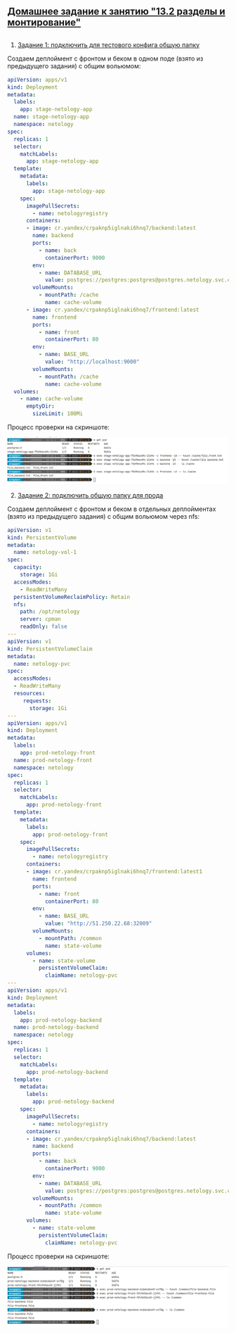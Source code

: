 ## [Домашнее задание к занятию "13.2 разделы и монтирование"](https://github.com/netology-code/devkub-homeworks/blob/main/13-kubernetes-config-02-mounts.md)
## 

1. [Задание 1: подключить для тестового конфига общую папку](https://github.com/netology-code/devkub-homeworks/blob/main/13-kubernetes-config-02-mounts.md#%D0%B7%D0%B0%D0%B4%D0%B0%D0%BD%D0%B8%D0%B5-1-%D0%BF%D0%BE%D0%B4%D0%BA%D0%BB%D1%8E%D1%87%D0%B8%D1%82%D1%8C-%D0%B4%D0%BB%D1%8F-%D1%82%D0%B5%D1%81%D1%82%D0%BE%D0%B2%D0%BE%D0%B3%D0%BE-%D0%BA%D0%BE%D0%BD%D1%84%D0%B8%D0%B3%D0%B0-%D0%BE%D0%B1%D1%89%D1%83%D1%8E-%D0%BF%D0%B0%D0%BF%D0%BA%D1%83)

Создаем деплоймент с фронтом и беком в одном поде (взято из предыдущего задания) с общим вольюмом:
```yaml
apiVersion: apps/v1
kind: Deployment
metadata:
  labels:
    app: stage-netology-app
  name: stage-netology-app
  namespace: netology
spec:
  replicas: 1
  selector:
    matchLabels:
      app: stage-netology-app
  template:
    metadata:
      labels:
        app: stage-netology-app
    spec:
      imagePullSecrets:
        - name: netologyregistry
      containers:
      - image: cr.yandex/crpaknp5iglnaki6hnq7/backend:latest
        name: backend
        ports:
          - name: back
            containerPort: 9000
        env:
          - name: DATABASE_URL
            value: postgres://postgres:postgres@postgres.netology.svc.cluster.local:5432/news
        volumeMounts:
          - mountPath: /cache
            name: cache-volume
      - image: cr.yandex/crpaknp5iglnaki6hnq7/frontend:latest
        name: frontend
        ports:
          - name: front
            containerPort: 80
        env:
          - name: BASE_URL
            value: "http://localhost:9000"
        volumeMounts:
          - mountPath: /cache
            name: cache-volume
  volumes:
    - name: cache-volume
      emptyDir:
        sizeLimit: 100Mi
```

Процесс проверки на скриншоте:   

![img.png](img.png)


2. [Задание 2: подключить общую папку для прода](https://github.com/netology-code/devkub-homeworks/blob/main/13-kubernetes-config-02-mounts.md#%D0%B7%D0%B0%D0%B4%D0%B0%D0%BD%D0%B8%D0%B5-2-%D0%BF%D0%BE%D0%B4%D0%BA%D0%BB%D1%8E%D1%87%D0%B8%D1%82%D1%8C-%D0%BE%D0%B1%D1%89%D1%83%D1%8E-%D0%BF%D0%B0%D0%BF%D0%BA%D1%83-%D0%B4%D0%BB%D1%8F-%D0%BF%D1%80%D0%BE%D0%B4%D0%B0)

Создаем деплоймент с фронтом и беком в отдельных деплойментах (взято из предыдущего задания) с общим вольюмом через nfs:
```yaml
apiVersion: v1
kind: PersistentVolume
metadata:
  name: netology-vol-1
spec:
  capacity:
    storage: 1Gi
  accessModes:
    - ReadWriteMany
  persistentVolumeReclaimPolicy: Retain
  nfs:
    path: /opt/netology
    server: cpman
    readOnly: false
---
apiVersion: v1
kind: PersistentVolumeClaim
metadata:
  name: netology-pvc
spec:
  accessModes:
  - ReadWriteMany
  resources:
     requests:
       storage: 1Gi
---
apiVersion: apps/v1
kind: Deployment
metadata:
  labels:
    app: prod-netology-front
  name: prod-netology-front
  namespace: netology
spec:
  replicas: 1
  selector:
    matchLabels:
      app: prod-netology-front
  template:
    metadata:
      labels:
        app: prod-netology-front
    spec:
      imagePullSecrets:
        - name: netologyregistry
      containers:
      - image: cr.yandex/crpaknp5iglnaki6hnq7/frontend:latest1
        name: frontend
        ports:
          - name: front
            containerPort: 80
        env:
          - name: BASE_URL
            value: "http://51.250.22.68:32009"
        volumeMounts:
          - mountPath: /common
            name: state-volume
      volumes:
        - name: state-volume
          persistentVolumeClaim:
            claimName: netology-pvc
---
apiVersion: apps/v1
kind: Deployment
metadata:
  labels:
    app: prod-netology-backend
  name: prod-netology-backend
  namespace: netology
spec:
  replicas: 1
  selector:
    matchLabels:
      app: prod-netology-backend
  template:
    metadata:
      labels:
        app: prod-netology-backend
    spec:
      imagePullSecrets:
        - name: netologyregistry
      containers:
      - image: cr.yandex/crpaknp5iglnaki6hnq7/backend:latest
        name: backend
        ports:
          - name: back
            containerPort: 9000
        env:
          - name: DATABASE_URL
            value: postgres://postgres:postgres@postgres.netology.svc.cluster.local:5432/news
        volumeMounts:
          - mountPath: /common
            name: state-volume
      volumes:
        - name: state-volume
          persistentVolumeClaim:
            claimName: netology-pvc
```

Процесс проверки на скриншоте:

![img_1.png](img_1.png)
